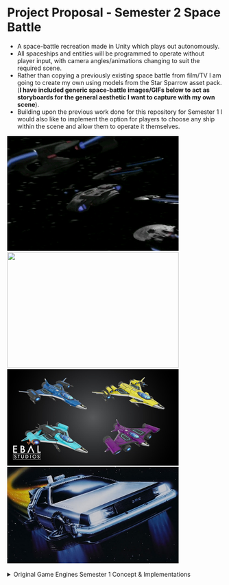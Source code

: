# Project Proposal - Semester 2 Space Battle
 - A space-battle recreation made in Unity which plays out autonomously.
 - All spaceships and entities will be programmed to operate without player input, with camera angles/animations changing to suit the required scene.
 - Rather than copying a previously existing space battle from film/TV I am going to create my own using models from the Star Sparrow asset pack. (**I have included generic space-battle images/GIFs below to act as 
 storyboards for the general aesthetic I want to capture with my own scene**).
 - Building upon the previous work done for this repository for Semester 1 I would also like to implement the option for players to choose any ship within the scene and allow them to operate it themselves.

<p float="left">
  <img src="/star-trek-fleet.gif" width="400" />
  <img src="/small-ships-v-big-ship.gif" width="400" height="270" />
  <img src="/star-sparrow-reference-img.jpg" width="400" />
  <img src="/space-delorean-pic.jpg" width="400" />
</p>

<details>
<summary>Original Game Engines Semester 1 Concept & Implementations</summary>

# Video of Current Project Build

   [![Alt text](https://img.youtube.com/vi/KqSrlrDX9JU/0.jpg)](https://www.youtube.com/watch?v=KqSrlrDX9JU)

 - What I'm Happiest With / What I'm Most Proud Of:
	- I'm most proud of the fact that all of the code implemented in my project were created by me from scratch. 
	Generally when working on small prototypes such as this one, I use Unity's in-built character controllers, 
	however for this project I created my own camera control and movement scripts (though I didn't use the movement script in the end).
	- Another feature I'm very happy with is the turret system I created for the ship. Both turrets are setup independently of one another, with most of their
	variables being set to public so they can be declared within the inspector instead of being hard-coded. The 'holographic' displays I created to display
	the current ammo of each weapon also suits the project very well thematically.

# Implemented Features (What I Did):
 - [x] Turrets follow mouse cursor/screen centre
	- Camera to world-point so turrets know what to aim towards
 	- A canvas out in front of the ship with a reticle on it displays where the turrets will fire

 - [x] Both turrets fire in tandem and reload together
	- Which turret that fires depends on which mouse button is pressed
	- Each turret reloads when empty or both reload when players press R (**While either turret is reloading players cannot shoot, 
	this adds a tactical element to gameplay of when players should choose to reload**)
	- If turret is not being fired it regains charge, however if player presses reload the battery of both turrets gets changed – full ammo

 - [x] Holographic display above turrets show ammo count/energy remaining (**This was simple to implement but gave an incredibly satisfying result in-game**)
	- Place canvas in world-space above/beside each turret
	- Assign the TMP element as the ammo display – digital font
	- Colour to make seem like hologram

 - [x] Spawn asteroids
	- Create an array of points where asteroids can spawn from
	- Choose random point from range and Spawn()
	- Asteroid has a health element (**When more variability is added in future the health values of some obstacles will be different to others**)
 
 - [x] Asteroid flies towards ship
	- Start()/OnAwake() – as the player position is currently locked this was a simple matter of the asteroid making it's way directly to the player
	- Asteroids have a 'Tumble' variable which gives them a random spin while they fly towards the player

 - [x] Particle effect on asteroid destruction
	- An explosion is instantiated whenever an asteroid is destroyed
	- Points are only earned if the player shoots an asteroid to destroy it

 - [x] Asteroid damages ship hull integrity on collision
	- Asteroids explode on contact with ship – causing damage to it (**I would like to expand on this so that different obstacles/larger asteroids would cause increased damage**)
	- Ship explodes when health reaches 0

 - [x] Multiple sound effects added
	- Turrets firing & reloading
	- Asteroid blowing up

# Cut / Future Features:

 - [ ] Starry background moves to show player momentum (**Left out due to lack of time**)
	- Skybox scrolls behind player – alter speed when ship gains momentum or under other circumstances – perhaps as players survive the ship speeds up and score begins to increase exponentially.

 - [ ] Player flies towards effect being made by sound input (**I did create an Audio-Visualizer Feature, howver it remains around the player rather than a target for them to fly towards**)
	- Blackhole-like target in the centre of screen that player is constantly flying toward
	- Blackhole pulses/changes shape/colour based on music being input either via audio (**Successfully had the array change with the audio spectrum, 
	I think a changing colour scheme would add nicely to this in future**)

 - [x] Player can move up/down/left/right to avoid danger (**This was functional but I decided to leave it out of the current build, 
	I felt at the stage the project is currently, removing this feature allowed it to feel more polished**)
	- Input axis determines ship moving in game world-space, this will need a maximum distance in any direction

 - [ ] Randomly generate asteroid shape (**I left this out, instead using an asteroid prefab for this prototype**)

 - [ ] Powerups – infinite ammo for short time, invincibility, regain health, bonus points (**This is a feature I would love to implement in future, 
	programming them would be quite straightforward, unfortunately other tasks took precedent for this build**)
	- Powerups will need to be flown into or perhaps shot to collect them – some may take more shots than others depending on their value to gameplay

 - [ ] Controller support – stretch goal (**As stated, once there are more implemented features this would be a nice touch to add to the player experience**)
	- Should be a simple matter of adding controller key-binds as the alt input of all other controls

# Project Proposal / Original Concept
 - An **interactive** Audio-Visualiser **game**
 - Players will take control of a **starship/turret** in the bottom centre of the screen 
   (somewhere between the * *Dead Space* * & * *Star Fox* * gameplay below)

   ![](dead-space-turret.gif)
   ![](Star-Fox.gif)

 - **Asteroids** will be **procedurally created** in the path of the player and they will need to destroy them to survive
 - The obstacles which arise will be **randomly generated** (i.e. things will not spawn in the same place/order on consecutive playthroughs)
 - Asteroids the player destroys and power-ups they collect will afford them **extra points**
 - Though there will be a score-system implemented, the **main goal** of this project will be **to display impressive visuals** to the accompanying music track
 - Whatever **audio** is being played in the background **will affect the visual space** on-screen
   (similar to the visualiser below)

   ![](Audio-Visualiser.gif)
</details> 
